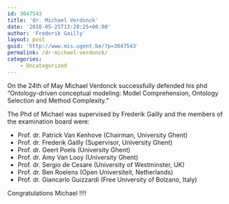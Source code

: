 ```yaml
---
id: 3047543
title: 'dr. Michael Verdonck'
date: '2018-05-25T13:20:25+00:00'
author: 'Frederik Gailly'
layout: post
guid: 'http://www.mis.ugent.be/?p=3047543'
permalink: /dr-michael-verdonck/
categories:
    - Uncategorized
---
```


On the 24th of May Michael Verdonck successfully defended his phd “Ontology-driven conceptual modeling: Model Comprehension, Ontology Selection and Method Complexity.”

The Phd of Michael was supervised by Frederik Gailly and the members of the examination board were:

- Prof. dr. Patrick Van Kenhove (Chairman, University Ghent)
- Prof. dr. Frederik Gailly (Supervisor, University Ghent)
- Prof. dr. Geert Poels (University Ghent)
- Prof. dr. Amy Van Looy (University Ghent)
- Prof. dr. Sergio de Cesare (University of Westminster, UK)
- Prof. dr. Ben Roelens (Open Universiteit, Netherlands)
- Prof. dr. Giancarlo Guizzardi (Free University of Bolzano, Italy)

Congratulations Michael !!!!